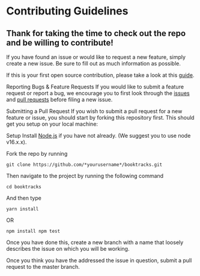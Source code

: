 # Contributing Guidelines

## Thank for taking the time to check out the repo and be willing to contribute!

If you have found an issue or would like to request a new feature, simply create a new issue. Be sure to fill out as much information as possible.

If this is your first open source contribution, please take a look at this [guide](https://github.com/freeCodeCamp/how-to-contribute-to-open-source).

Reporting Bugs & Feature Requests If you would like to submit a feature request or report a bug, we encourage you to first look through the [issues](https://github.com/acgtwentyone/react-native-easy-search-input/issues) and [pull requests](https://github.com/acgtwentyone/react-native-easy-search-input/pulls) before filing a new issue.

Submitting a Pull Request If you wish to submit a pull request for a new feature or issue, you should start by forking this repository first. This should get you setup on your local machine:

Setup Install [Node.js](https://nodejs.org/en/) if you have not already. (We suggest you to use node v16.x.x). 

Fork the repo by running 

```
git clone https://github.com/*yourusername*/booktracks.git
``` 

Then navigate to the project by running the following command 

```
cd booktracks 
```

And then type

```
yarn install
```

OR 

```
npm install npm test
```

Once you have done this, create a new branch with a name that loosely describes the issue on which you will be working. 

Once you think you have the addressed the issue in question, submit a pull request to the master branch.

